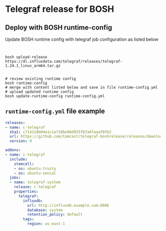 # Telegraf release for BOSH

## Deploy with BOSH runtime-config

Update BOSH runtime config with telegraf job configuration as listed below

```shell


bosh upload-release https://dl.influxdata.com/telegraf/releases/telegraf-1.24.1_linux_arm64.tar.gz


# review existing runtime config
bosh runtime-config
# merge with content listed below and save in file runtime-config.yml
# upload updated runtime config
bosh update-runtime-config runtime-config.yml
```

## `runtime-config.yml` file example

```yaml
releases:
- name: c-telegraf
  sha1: c714124b04e1c1a718be96d935f87a6faaaf8fb2
  url: https://github.com/Comcast/telegraf-boshrelease/releases/download/v9/c-telegraf-9.tgz
  version: 9

addons:
- name: c-telegraf
  include:
    stemcell:
    - os: ubuntu-trusty
    - os: ubuntu-xenial
  jobs:
  - name: telegraf-system
    release: c-telegraf
    properties:
      telegraf:
        influxdb:
          url: http://influxdb.example.com:8086
          database: system
          retention_policy: default
        tags:
          region: us-east-1
```
